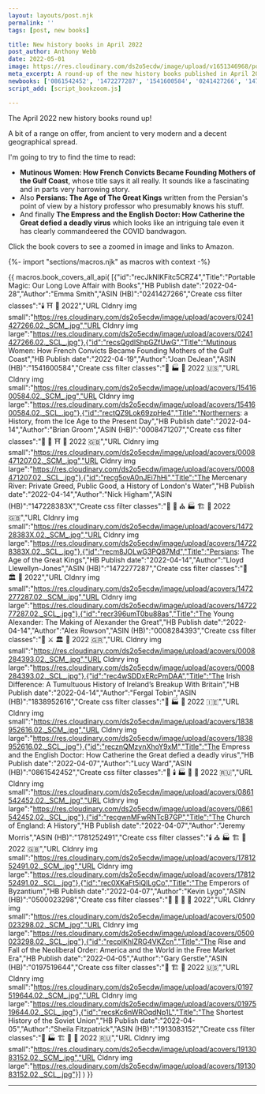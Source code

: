 ```yaml
---
layout: layouts/post.njk
permalink: ''
tags: [post, new books]

title: New history books in April 2022 
post_author: Anthony Webb
date: 2022-05-01
image: https://res.cloudinary.com/ds2o5ecdw/image/upload/v1651346968/posts/april2022newbooks.jpg
meta_excerpt: A round-up of the new history books published in April 2022 in the UK
newbooks: ['0861542452', '1472277287', '1541600584', '0241427266', '147228383X', '1913083152']
script_add: [script_bookzoom.js]

---
```

The April 2022 new history books round up!

A bit of a range on offer, from ancient to very modern and a decent geographical spread.

I'm going to try to find the time to read:

- __Mutinous Women: How French Convicts Became Founding Mothers of the Gulf Coast__, whose title says it all really. It sounds like a fascinating and in parts very harrowing story.
- Also __Persians: The Age of The Great Kings__ written from the Persian's point of view by a history professor who presumably knows his stuff.
- And finally __The Empress and the English Doctor: How Catherine the Great defied a deadly virus__ which looks like an intriguing tale even it has clearly commandeered the COVID bandwagon.

Click the book covers to see a zoomed in image and links to Amazon.

{%- import "sections/macros.njk" as macros with context -%}

{{ macros.book_covers_all_api(
[{"id":"recJkNlKFitc5CRZ4","Title":"Portable Magic: Our Long Love Affair with Books","HB Publish date":"2022-04-28","Author":"Emma Smith","ASIN (HB)":"0241427266","Create css filter classes":"🕯️ ⛩️ 🍭 2022","URL Cldnry img small":"https://res.cloudinary.com/ds2o5ecdw/image/upload/acovers/0241427266.02._SCM_.jpg","URL Cldnry img large":"https://res.cloudinary.com/ds2o5ecdw/image/upload/acovers/0241427266.02._SCL_.jpg"},{"id":"recsQgdlShpGZfUwG","Title":"Mutinous Women: How French Convicts Became Founding Mothers of the Gulf Coast","HB Publish date":"2022-04-19","Author":"Joan DeJean","ASIN (HB)":"1541600584","Create css filter classes":"🚽 🏭 🍔 2022 🇺🇸","URL Cldnry img small":"https://res.cloudinary.com/ds2o5ecdw/image/upload/acovers/1541600584.02._SCM_.jpg","URL Cldnry img large":"https://res.cloudinary.com/ds2o5ecdw/image/upload/acovers/1541600584.02._SCL_.jpg"},{"id":"rectQZ9Lok69zpHe4","Title":"Northerners: a History, from the Ice Age to the Present Day","HB Publish date":"2022-04-14","Author":"Brian Groom","ASIN (HB)":"0008471207","Create css filter classes":"🚽 👑 ⛩️ 🥐 2022 🇬🇧","URL Cldnry img small":"https://res.cloudinary.com/ds2o5ecdw/image/upload/acovers/0008471207.02._SCM_.jpg","URL Cldnry img large":"https://res.cloudinary.com/ds2o5ecdw/image/upload/acovers/0008471207.02._SCL_.jpg"},{"id":"recg5ovA0nJEi7hHi","Title":"The Mercenary River: Private Greed, Public Good, a History of London's Water","HB Publish date":"2022-04-14","Author":"Nick Higham","ASIN (HB)":"147228383X","Create css filter classes":"🚽 🏰 ⛪ 🏭 🏗️ 🥐 2022 🇬🇧","URL Cldnry img small":"https://res.cloudinary.com/ds2o5ecdw/image/upload/acovers/147228383X.02._SCM_.jpg","URL Cldnry img large":"https://res.cloudinary.com/ds2o5ecdw/image/upload/acovers/147228383X.02._SCL_.jpg"},{"id":"recm8JOLwG3PQ87Md","Title":"Persians: The Age of the Great Kings","HB Publish date":"2022-04-14","Author":"Lloyd Llewellyn-Jones","ASIN (HB)":"1472277287","Create css filter classes":"👑 🏛️ 🍜 2022","URL Cldnry img small":"https://res.cloudinary.com/ds2o5ecdw/image/upload/acovers/1472277287.02._SCM_.jpg","URL Cldnry img large":"https://res.cloudinary.com/ds2o5ecdw/image/upload/acovers/1472277287.02._SCL_.jpg"},{"id":"recr396umT0bu88as","Title":"The Young Alexander: The Making of Alexander the Great","HB Publish date":"2022-04-14","Author":"Alex Rowson","ASIN (HB)":"0008284393","Create css filter classes":"👑 ⚔️ 🏛️ 🍔 2022 🇬🇷","URL Cldnry img small":"https://res.cloudinary.com/ds2o5ecdw/image/upload/acovers/0008284393.02._SCM_.jpg","URL Cldnry img large":"https://res.cloudinary.com/ds2o5ecdw/image/upload/acovers/0008284393.02._SCL_.jpg"},{"id":"rec4wSDDxERcPmDAA","Title":"The Irish Difference: A Tumultuous History of Ireland’s Breakup With Britain","HB Publish date":"2022-04-14","Author":"Fergal Tobin","ASIN (HB)":"1838952616","Create css filter classes":"👑 🏭 🥐 2022 🇮🇪","URL Cldnry img small":"https://res.cloudinary.com/ds2o5ecdw/image/upload/acovers/1838952616.02._SCM_.jpg","URL Cldnry img large":"https://res.cloudinary.com/ds2o5ecdw/image/upload/acovers/1838952616.02._SCL_.jpg"},{"id":"recznQMzynXhoY9xM","Title":"The Empress and the English Doctor: How Catherine the Great defied a deadly virus","HB Publish date":"2022-04-07","Author":"Lucy Ward","ASIN (HB)":"0861542452","Create css filter classes":"🚽 🕯️ 🏭 🥐 🍜 2022 🇷🇺","URL Cldnry img small":"https://res.cloudinary.com/ds2o5ecdw/image/upload/acovers/0861542452.02._SCM_.jpg","URL Cldnry img large":"https://res.cloudinary.com/ds2o5ecdw/image/upload/acovers/0861542452.02._SCL_.jpg"},{"id":"recgwnMFwRNTcB7GP","Title":"The Church of England: A History","HB Publish date":"2022-04-07","Author":"Jeremy Morris","ASIN (HB)":"1781252491","Create css filter classes":"🕯️ ⛪ 🏭 🏗️ 🥐 2022 🇬🇧","URL Cldnry img small":"https://res.cloudinary.com/ds2o5ecdw/image/upload/acovers/1781252491.02._SCM_.jpg","URL Cldnry img large":"https://res.cloudinary.com/ds2o5ecdw/image/upload/acovers/1781252491.02._SCL_.jpg"},{"id":"rec0XKaFt5iQILgCo","Title":"The Emperors of Byzantium","HB Publish date":"2022-04-07","Author":"Kevin Lygo","ASIN (HB)":"0500023298","Create css filter classes":"👑 🏰 🥐 🍜 2022","URL Cldnry img small":"https://res.cloudinary.com/ds2o5ecdw/image/upload/acovers/0500023298.02._SCM_.jpg","URL Cldnry img large":"https://res.cloudinary.com/ds2o5ecdw/image/upload/acovers/0500023298.02._SCL_.jpg"},{"id":"recpIKhIZRG4VKZcn","Title":"The Rise and Fall of the Neoliberal Order: America and the World in the Free Market Era","HB Publish date":"2022-04-05","Author":"Gary Gerstle","ASIN (HB)":"0197519644","Create css filter classes":"👑 🏗️ 🍔 2022 🇺🇸","URL Cldnry img small":"https://res.cloudinary.com/ds2o5ecdw/image/upload/acovers/0197519644.02._SCM_.jpg","URL Cldnry img large":"https://res.cloudinary.com/ds2o5ecdw/image/upload/acovers/0197519644.02._SCL_.jpg"},{"id":"recsKc6nWROqdNp1L","Title":"The Shortest History of the Soviet Union","HB Publish date":"2022-04-05","Author":"Sheila Fitzpatrick","ASIN (HB)":"1913083152","Create css filter classes":"👑 🏭 🏗️ 🥐 🍜 2022 🇷🇺","URL Cldnry img small":"https://res.cloudinary.com/ds2o5ecdw/image/upload/acovers/1913083152.02._SCM_.jpg","URL Cldnry img large":"https://res.cloudinary.com/ds2o5ecdw/image/upload/acovers/1913083152.02._SCL_.jpg"}]
) }}

<hr>